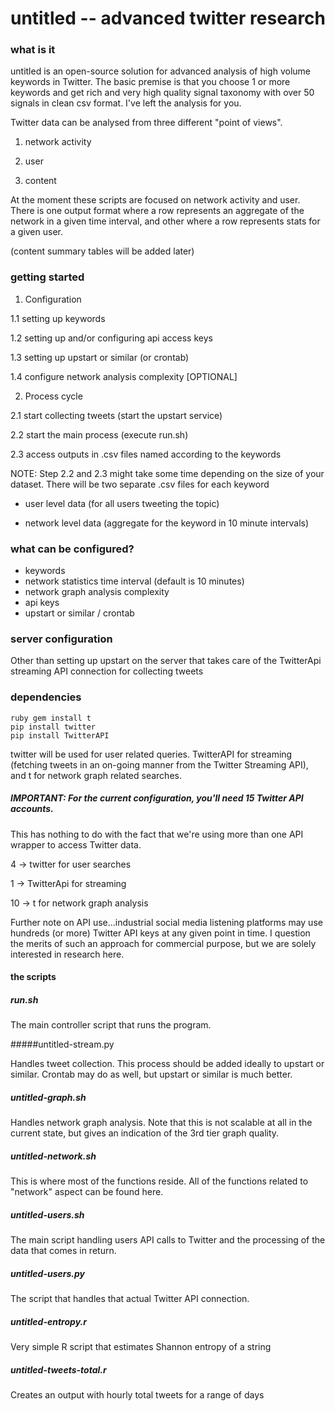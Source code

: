 # untitled -- advanced twitter research 

### what is it 

untitled is an open-source solution for advanced analysis of high volume keywords in Twitter. The basic premise is that you choose 1 or more keywords and get rich and very high quality signal taxonomy with over 50 signals in clean csv format. I've left the analysis for you. 

Twitter data can be analysed from three different "point of views". 

1) network activity

2) user 

3) content

At the moment these scripts are focused on network activity and user. There is one output format where a row represents an aggregate of the network in a given time interval, and other where a row represents stats for a given user. 

(content summary tables will be added later)


### getting started 

1. Configuration
  
  1.1 setting up keywords

  1.2 setting up and/or configuring api access keys 
  
  1.3 setting up upstart or similar (or crontab)
  
  1.4 configure network analysis complexity [OPTIONAL]
    
2. Process cycle

  2.1 start collecting tweets (start the upstart service) 
  
  2.2 start the main process (execute run.sh)
  
  2.3 access outputs in .csv files named according to the keywords 
  

NOTE: Step 2.2 and 2.3 might take some time depending on the size of your dataset. There will be two separate .csv files for each keyword

- user level data  (for all users tweeting the topic) 

- network level data (aggregate for the keyword in 10 minute intervals)


### what can be configured? 

- keywords
- network statistics time interval (default is 10 minutes) 
- network graph analysis complexity
- api keys
- upstart or similar / crontab 


### server configuration

Other than setting up upstart on the server that takes care of the TwitterApi streaming API connection for collecting tweets


### dependencies 

    ruby gem install t
    pip install twitter
    pip install TwitterAPI 

twitter will be used for user related queries. TwitterAPI for streaming (fetching tweets in an on-going manner from the Twitter Streaming API), and t for network graph related searches. 


##### IMPORTANT: For the current configuration, you'll need 15 Twitter API accounts. 

This has nothing to do with the fact that we're using more than one API wrapper to access Twitter data. 

4 -> twitter for user searches

1 -> TwitterApi for streaming

10 -> t for network graph analysis 

 Further note on API use...industrial social media listening platforms may use hundreds (or more) Twitter API keys at any given point in time. I question the merits of such an approach for commercial purpose, but we are solely interested in research here. 

#### the scripts 

##### run.sh 

The main controller script that runs the program. 

#####untitled-stream.py

Handles tweet collection. This process should be added ideally to upstart or similar. Crontab may do as well, but upstart or similar is much better. 

##### untitled-graph.sh

Handles network graph analysis. Note that this is not scalable at all in the current state, but gives an indication of the 3rd tier graph quality. 

##### untitled-network.sh

This is where most of the functions reside. All of the functions related to "network" aspect can be found here. 

##### untitled-users.sh

The main script handling users API calls to Twitter and the processing of the data that comes in return.  

##### untitled-users.py

The script that handles that actual Twitter API connection. 

##### untitled-entropy.r 

Very simple R script that estimates Shannon entropy of a string

##### untitled-tweets-total.r

Creates an output with hourly total tweets for a range of days

